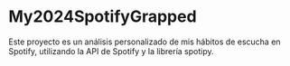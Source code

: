# My2024SpotifyGrapped
Este proyecto es un análisis personalizado de mis hábitos de escucha en Spotify, utilizando la API de Spotify y la librería spotipy.
